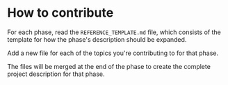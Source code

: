 # How to contribute

For each phase, read the `REFERENCE_TEMPLATE.md`
file, which consists of the template for how the
phase's description should be expanded.

Add a new file for each of the topics you're
contributing to for that phase.

The files will be merged at the end of the phase
to create the complete project description for
that phase.
